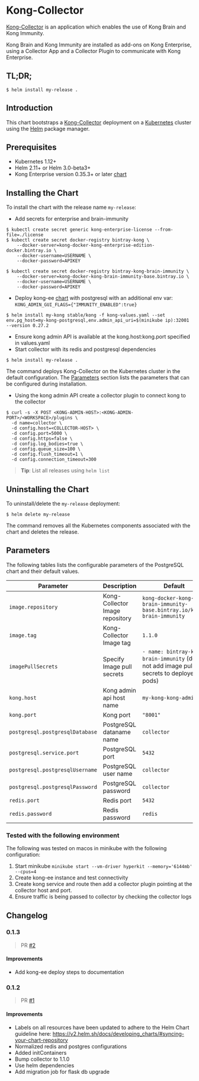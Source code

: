 # Kong-Collector

[Kong-Collector](https://konghq.com/products/kong-enterprise/kong-immunity) is an application which enables the use of Kong Brain and Kong Immunity.

Kong Brain and Kong Immunity are installed as add-ons on Kong Enterprise, using a Collector App and a Collector Plugin to communicate with Kong Enterprise.


## TL;DR;

```console
$ helm install my-release .
```

## Introduction

This chart bootstraps a [Kong-Collector](https://docs.konghq.com/enterprise/1.3-x/brain-immunity/install-configure/) deployment on a [Kubernetes](http://kubernetes.io) cluster using the [Helm](https://helm.sh) package manager.


## Prerequisites

- Kubernetes 1.12+
- Helm 2.11+ or Helm 3.0-beta3+
- Kong Enterprise version 0.35.3+ or later [chart](https://github.com/helm/charts/tree/master/stable/kong)

## Installing the Chart
To install the chart with the release name `my-release`:

- Add secrets for enterprise and brain-immunity
```console
$ kubectl create secret generic kong-enterprise-license --from-file=./license
$ kubectl create secret docker-registry bintray-kong \
    --docker-server=kong-docker-kong-enterprise-edition-docker.bintray.io \
    --docker-username=USERNAME \
    --docker-password=APIKEY

$ kubectl create secret docker-registry bintray-kong-brain-immunity \
    --docker-server=kong-docker-kong-brain-immunity-base.bintray.io \
    --docker-username=USERNAME \
    --docker-password=APIKEY
```

- Deploy kong-ee [chart](https://github.com/helm/charts/tree/master/stable/kong#kong-enterprise) with postgresql with an additional env var: `KONG_ADMIN_GUI_FLAGS={"IMMUNITY_ENABLED":true}`
```console
$ helm install my-kong stable/kong -f kong-values.yaml --set env.pg_host=my-kong-postgresql,env.admin_api_uri=$(minikube ip):32001 --version 0.27.2
```
- Ensure kong admin API is available at the kong.host:kong.port specified in values.yaml
- Start collector with its redis and postgresql dependencies
```console
$ helm install my-release .
```
The command deploys Kong-Collector on the Kubernetes cluster in the default configuration. The [Parameters](#parameters) section lists the parameters that can be configured during installation.

- Using the kong admin API create a collector plugin to connect kong to the collector
```console
$ curl -s -X POST <KONG-ADMIN-HOST>:<KONG-ADMIN-PORT>/<WORKSPACE>/plugins \
  -d name=collector \
  -d config.host=<COLLECTOR-HOST> \
  -d config.port=5000 \
  -d config.https=false \
  -d config.log_bodies=true \
  -d config.queue_size=100 \
  -d config.flush_timeout=1 \
  -d config.connection_timeout=300
```

> **Tip**: List all releases using `helm list`

## Uninstalling the Chart

To uninstall/delete the `my-release` deployment:

```console
$ helm delete my-release
```

The command removes all the Kubernetes components associated with the chart and deletes the release.

## Parameters

The following tables lists the configurable parameters of the PostgreSQL chart and their default values.

|                   Parameter                   |                                                                                Description                                                                                |                            Default                            |
|-----------------------------------------------|---------------------------------------------------------------------------------------------------------------------------------------------------------------------------|---------------------------------------------------------------|
| `image.repository`                        | Kong-Collector Image repository                                                                                                                                              | `kong-docker-kong-brain-immunity-base.bintray.io/kong-brain-immunity`                                                         |
| `image.tag`                        | Kong-Collector Image tag                                                                                                                                              | `1.1.0`                                                         |
| `imagePullSecrets`                           | Specify Image pull secrets                                                                                                                                                | `- name: bintray-kong-brain-immunity` (does not add image pull secrets to deployed pods)                                                         |
| `kong.host`        | Kong admin api host name                                                                                                                     | `my-kong-kong-admin`                                                         |
| `kong.port`        | Kong port                                                                                                                    | `"8001"`                                                         |
| `postgresql.postgresqlDatabase`            | PostgreSQL dataname name                                                                              | `collector`                                                         |
| `postgresql.service.port`            | PostgreSQL port                                                                              | `5432`                                                         |
| `postgresql.postgresqlUsername`            | PostgreSQL user name                                                                              | `collector`                                                         |
| `postgresql.postgresqlPassword`            | PostgreSQL password                                                                              | `collector`                                                         |
| `redis.port`            | Redis port                                                                              | `5432`                                                         |
| `redis.password`            | Redis password                                                                              | `redis`                                                         |


### Tested with the following environment

The following was tested on macos in minikube with the following configuration:

1. Start minikube `minikube start --vm-driver hyperkit --memory='6144mb' --cpus=4`
1. Create kong-ee instance and test connectivity
1. Create kong service and route then add a collector plugin pointing at the collector host and port.
1. Ensure traffic is being passed to collector by checking the collector logs


## Changelog
### 0.1.3

> PR [#2](https://github.com/Kong/kong-collector-helm/pull/2)
#### Improvements

- Add kong-ee deploy steps to documentation

### 0.1.2

> PR [#1](https://github.com/Kong/kong-collector-helm/pull/1)
#### Improvements

- Labels on all resources have been updated to adhere to the Helm Chart
  guideline here:
  https://v2.helm.sh/docs/developing_charts/#syncing-your-chart-repository
- Normalized redis and postgres configurations
- Added initContainers
- Bump collector to 1.1.0
- Use helm dependencies
- Add migration job for flask db upgrade